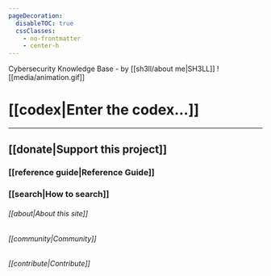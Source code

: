 ```yaml
---
pageDecoration:
  disableTOC: true
  cssClasses:
    - no-frontmatter
    - center-h
---
```

Cybersecurity Knowledge Base - by [[sh3ll/about me|SH3LL]]
![[media/animation.gif]]
# [[codex|Enter the codex...]]
---
## [[donate|Support this project]]
### [[reference guide|Reference Guide]]
### [[search|How to search]]
###### [[about|About this site]]
###### [[community|Community]] 
###### [[contribute|Contribute]]
